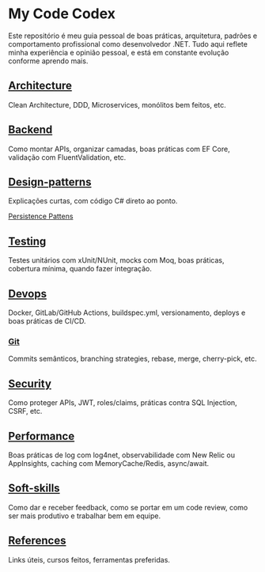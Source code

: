 # My Code Codex

Este repositório é meu guia pessoal de boas práticas, arquitetura, padrões e comportamento profissional como desenvolvedor .NET. Tudo aqui reflete minha experiência e opinião pessoal, e está em constante evolução conforme aprendo mais.

## [Architecture](/Architecture)
Clean Architecture, DDD, Microservices, monólitos bem feitos, etc.

## [Backend](/Backend)
Como montar APIs, organizar camadas, boas práticas com EF Core, validação com FluentValidation, etc.

## [Design-patterns](/Design-patterns/)
Explicações curtas, com código C# direto ao ponto.

[Persistence Pattens](/Persistence%20Patterns/)

## [Testing](/Testing)
Testes unitários com xUnit/NUnit, mocks com Moq, boas práticas, cobertura mínima, quando fazer integração.

## [Devops](/Devops)
Docker, GitLab/GitHub Actions, buildspec.yml, versionamento, deploys e boas práticas de CI/CD.

### [Git](/Git) 
Commits semânticos, branching strategies, rebase, merge, cherry-pick, etc.

## [Security](/Security)
Como proteger APIs, JWT, roles/claims, práticas contra SQL Injection, CSRF, etc.

## [Performance](/performance)
Boas práticas de log com log4net, observabilidade com New Relic ou AppInsights, caching com MemoryCache/Redis, async/await.

## [Soft-skills](Soft-skills)
Como dar e receber feedback, como se portar em um code review, como ser mais produtivo e trabalhar bem em equipe.

## [References](References)
Links úteis, cursos feitos, ferramentas preferidas.